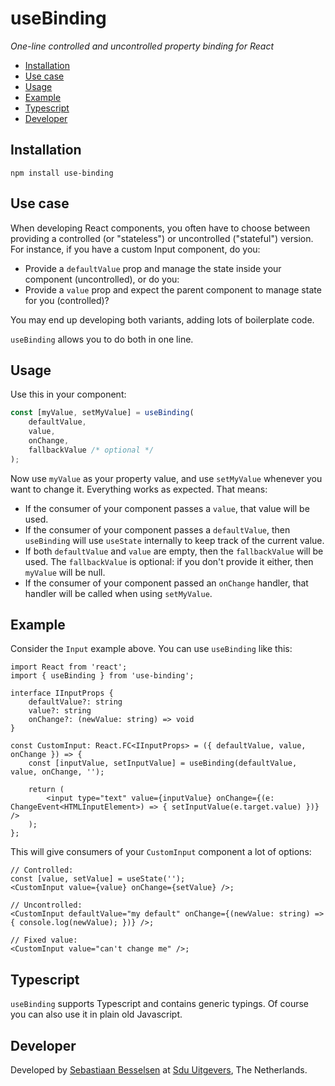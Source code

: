 # useBinding
*One-line controlled and uncontrolled property binding for React*

- [Installation](#installation)
- [Use case](#use-case)
- [Usage](#usage)
- [Example](#example)
- [Typescript](#typescript)
- [Developer](#developer)

## Installation
`npm install use-binding`

## Use case
When developing React components, you often have to choose between providing a controlled (or "stateless") or uncontrolled ("stateful") version. For instance, if you have a custom Input component, do you:

* Provide a `defaultValue` prop and manage the state inside your component (uncontrolled), or do you:
* Provide a `value` prop and expect the parent component to manage state for you (controlled)?

You may end up developing both variants, adding lots of boilerplate code.

`useBinding` allows you to do both in one line.

## Usage

Use this in your component:

```ts
const [myValue, setMyValue] = useBinding(
    defaultValue,
    value,
    onChange,
    fallbackValue /* optional */
);
```

Now use `myValue` as your property value, and use `setMyValue` whenever you want to change it. Everything works as expected. That means:

* If the consumer of your component passes a `value`, that value will be used.
* If the consumer of your component passes a `defaultValue`, then `useBinding` will use `useState` internally to keep track of the current value.
* If both `defaultValue` and `value` are empty, then the `fallbackValue` will be used. The `fallbackValue` is optional: if you don't provide it either, then `myValue` will be null.
* If the consumer of your component passed an `onChange` handler, that handler will be called when using `setMyValue`.

## Example
Consider the `Input` example above. You can use `useBinding` like this:

```tsx
import React from 'react';
import { useBinding } from 'use-binding';

interface IInputProps {
    defaultValue?: string
    value?: string
    onChange?: (newValue: string) => void
}

const CustomInput: React.FC<IInputProps> = ({ defaultValue, value, onChange }) => {
    const [inputValue, setInputValue] = useBinding(defaultValue, value, onChange, '');

    return (
        <input type="text" value={inputValue} onChange={(e: ChangeEvent<HTMLInputElement>) => { setInputValue(e.target.value) })} />
    );
};
```

This will give consumers of your `CustomInput` component a lot of options:

```tsx
// Controlled:
const [value, setValue] = useState('');
<CustomInput value={value} onChange={setValue} />;

// Uncontrolled:
<CustomInput defaultValue="my default" onChange={(newValue: string) => { console.log(newValue); })} />;

// Fixed value:
<CustomInput value="can't change me" />;
```

## Typescript
`useBinding` supports Typescript and contains generic typings. Of course you can also use it in plain old Javascript.

## Developer

Developed by [Sebastiaan Besselsen](https://github.com/sbesselsen) at [Sdu Uitgevers](https://www.sdu.nl), The Netherlands.
